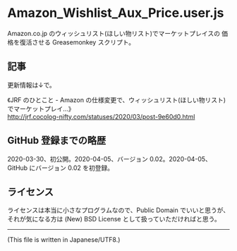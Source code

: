 # Amazon_Wishlist_Aux_Price.user.js

<!-- Time-stamp: "2020-04-07T04:54:19Z" -->

Amazon.co.jp のウィッシュリスト(ほしい物リスト)でマーケットプレイスの
価格を復活させる Greasemonkey スクリプト。


## 記事

更新情報は↓で。

《JRF のひとこと - Amazon の仕様変更で、ウィッシュリスト(ほしい物リスト)でマーケットプレイ...》  
http://jrf.cocolog-nifty.com/statuses/2020/03/post-9e60d0.html


## GitHub 登録までの略歴

2020-03-30、初公開。2020-04-05、バージョン 0.02。2020-04-05、GitHub にバージョン 0.02 を初登録。


## ライセンス

ライセンスは本当に小さなプログラムなので、Public Domain でいいと思うが、
それが気になる方は (New) BSD License として扱っていただければと思う。

---
(This file is written in Japanese/UTF8.)
